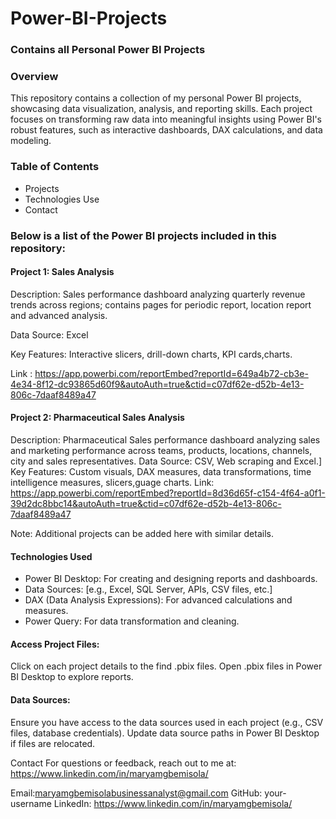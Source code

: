 # Power-BI-Projects
### Contains all Personal Power BI Projects

### Overview
This repository contains a collection of my personal Power BI projects, showcasing data visualization, analysis, and reporting skills. Each project focuses on transforming raw data into meaningful insights using Power BI's robust features, such as interactive dashboards, DAX calculations, and data modeling.

### Table of Contents

* Projects
* Technologies Use
* Contact

### Below is a list of the Power BI projects included in this repository:

#### Project 1: Sales Analysis  

Description: Sales performance dashboard analyzing quarterly revenue trends across regions; contains pages for periodic report, location report and advanced analysis.
  
Data Source: Excel 

Key Features: Interactive slicers, drill-down charts, KPI cards,charts.  

Link : https://app.powerbi.com/reportEmbed?reportId=649a4b72-cb3e-4e34-8f12-dc93865d60f9&autoAuth=true&ctid=c07df62e-d52b-4e13-806c-7daaf8489a47

#### Project 2: Pharmaceutical Sales Analysis 

Description: Pharmaceutical Sales performance dashboard analyzing sales and marketing performance across teams, products, locations, channels, city and sales representatives.
Data Source: CSV, Web scraping and Excel.]  
Key Features: Custom visuals, DAX measures, data transformations, time intelligence measures, slicers,guage charts.
Link: https://app.powerbi.com/reportEmbed?reportId=8d36d65f-c154-4f64-a0f1-39d2dc8bbc14&autoAuth=true&ctid=c07df62e-d52b-4e13-806c-7daaf8489a47



Note: Additional projects can be added here with similar details.

#### Technologies Used

* Power BI Desktop: For creating and designing reports and dashboards.
* Data Sources: [e.g., Excel, SQL Server, APIs, CSV files, etc.]
* DAX (Data Analysis Expressions): For advanced calculations and measures.
* Power Query: For data transformation and cleaning.


#### Access Project Files:
Click on each project details to the find .pbix files.
Open .pbix files in Power BI Desktop to explore reports.


#### Data Sources:

Ensure you have access to the data sources used in each project (e.g., CSV files, database credentials).
Update data source paths in Power BI Desktop if files are relocated.

Contact
For questions or feedback, reach out to me at: https://www.linkedin.com/in/maryamgbemisola/

Email:maryamgbemisolabusinessanalyst@gmail.com
GitHub: your-username
LinkedIn: https://www.linkedin.com/in/maryamgbemisola/


